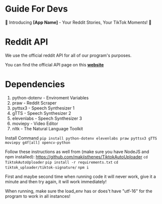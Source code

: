 # Guide For Devs

🚀 Introducing **[App Name]** - Your Reddit Stories, Your TikTok Moments! 🎉

# Reddit API

We use the official reddit API for all of our program's purposes.

You can find the official API page on this **[website](https://www.reddit.com/prefs/apps)**

# Dependencies

1.  python-dotenv - Enviroment Variables
2.  praw - Reddit Scraper
3.  pyttsx3 - Speech Synthesizer 1
4.  gTTS - Speech Synthesizer 2
5.  elevenlabs - Speech Synthesizer 3
6.  moviepy - Video Editor
7.  nltk - The Natural Language Toolkit

Install Command
    `pip install python-dotenv elevenlabs praw pyttsx3 gTTS moviepy g4f[all] opencv-python`

Follow these instructions as well from (make sure you have NodeJS and npm installed): https://github.com/makiisthenes/TiktokAutoUploader 
    `cd TiktokAutoUploader`
    `pip install -r requirements.txt`
    `cd tiktok_uploader/tiktok-signature/`
    `npm i`

First and maybe second time when running code it will never work, give it a minute and then try again, it will work immediately!

When running, make sure the load_env has or does't have "utf-16" for the program to work in all instances!